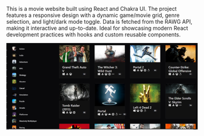 This is a movie website built using React and Chakra UI. The project features a responsive design with a dynamic game/movie grid, genre selection, and light/dark mode toggle. Data is fetched from the RAWG API, making it interactive and up-to-date. Ideal for showcasing modern React development practices with hooks and custom reusable components.

![image alt](https://github.com/tebarek94/movie-website/blob/ec18d884aa60e68ccd65fa104bc47bdeef32c077/Screenshot%202025-04-11%20193343.png)

